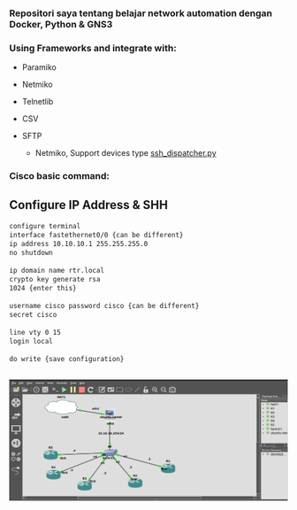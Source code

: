 ### Repositori saya tentang belajar network automation dengan Docker, Python & GNS3

### Using Frameworks and integrate with:
* Paramiko
* Netmiko
* Telnetlib
* CSV
* SFTP

  * Netmiko, Support devices type [ssh_dispatcher.py](https://github.com/ktbyers/netmiko/blob/master/netmiko/ssh_dispatcher.py)
### Cisco basic command:

## Configure IP Address & SHH
   
   ```
   configure terminal
   interface fastethernet0/0 {can be different}
   ip address 10.10.10.1 255.255.255.0 
   no shutdown
   
   ip domain name rtr.local
   crypto key generate rsa
   1024 {enter this}
   
   username cisco password cisco {can be different}
   secret cisco
   
   line vty 0 15
   login local
   
   do write {save configuration}
     
   ```
   ![](https://github.com/danielcristho/Net-automation/blob/main/lab1.png)
   
   


 
